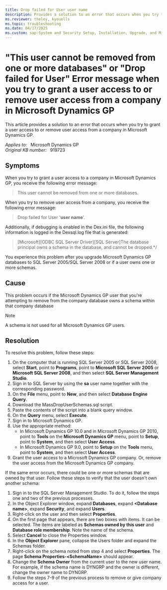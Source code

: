 ```yaml
---
title: Drop failed for User user name
description: Provides a solution to an error that occurs when you try to grant a user access to or remove user access from a company in Microsoft Dynamics GP.
ms.reviewer: theley, kyouells
ms.topic: troubleshooting
ms.date: 04/17/2025
ms.custom: sap:System and Security Setup, Installation, Upgrade, and Migrations
---
```

# "This user cannot be removed from one or more databases" or "Drop failed for User" Error message when you try to grant a user access to or remove user access from a company in Microsoft Dynamics GP

This article provides a solution to an error that occurs when you try to grant a user access to or remove user access from a company in Microsoft Dynamics GP.

_Applies to:_ &nbsp; Microsoft Dynamics GP  
_Original KB number:_ &nbsp; 919723

## Symptoms

When you try to grant a user access to a company in Microsoft Dynamics GP, you receive the following error message:
> This user cannot be removed from one or more databases.

When you try to remove user access from a company, you receive the following error message:
> Drop failed for User '**user name**'.

Additionally, if debugging is enabled in the Dex.ini file, the following information is logged in the Dexsql.log file that is generated:

> [Microsoft][ODBC SQL Server Driver][SQL Server]The database principal owns a schema in the database, and cannot be dropped.*/

You experience this problem after you upgrade Microsoft Dynamics GP databases to SQL Server 2005/SQL Server 2008 or if a user owns one or more schemas.

## Cause

This problem occurs if the Microsoft Dynamics GP user that you're attempting to remove from the company database owns a schema within that company database

> [!NOTE]
> A schema is not used for all Microsoft Dynamics GP users.

## Resolution

To resolve this problem, follow these steps:

1. On the computer that is running SQL Server 2005 or SQL Server 2008, select **Start**, point to **Programs**, point to **Microsoft SQL Server 2005** or **Microsoft SQL Server 2008**, and then select **SQL Server Management Studio**.
2. Sign in to SQL Server by using the **sa** user name together with the corresponding password.
3. On the **File** menu, point to **New**, and then select **Database Engine Query**.
4. Download the MassDropUserSchemas.sql script.
5. Paste the contents of the script into a blank query window.
6. On the **Query** menu, select **Execute**.
7. Sign in to Microsoft Dynamics GP.
8. Use the appropriate method:
   - In Microsoft Dynamics GP 10.0 and in Microsoft Dynamics GP 2010, point to **Tools** on the **Microsoft Dynamics GP** menu, point to **Setup**, point to **System**, and then select **User Access**.
   - In Microsoft Dynamics GP 9.0, point to **Setup** on the **Tools** menu, point to **System**, and then select **User Access**.
9. Grant the user access to a Microsoft Dynamics GP company. Or, remove the user access from the Microsoft Dynamics GP company.

If the same error occurs, there could be one or more schemas that are owned by that user. Follow these steps to verify that the user doesn't own another schema:

1. Sign in to the SQL Server Management Studio. To do it, follow the steps one and two of the previous processes.
2. In the Object Explorer window, expand **Databases**, expand **\<Database name>**, expand **Security**, and expand **Users**.
3. Right-click on the user and then select **Properties**.
4. On the first page that appears, there are two boxes with items. It can be selected. The items are labeled as **Schemas owned by this user** and **Database role membership**. Note the name of the schema.
5. Select **Cancel** to close the Properties window.
6. In the **Object Explorer** pane, collapse the Users folder and expand the Schemas folder.
7. Right-click on the schema noted from step 4 and select **Properties**. The page **Schema Properties-\<SchemaName>** should appear.
8. Change the **Schema Owner** from the current user to the new user name. For example, if the schema name is DYNGRP and the owner is different, change the owner name to DYNGRP.
9. Follow the steps 7-9 of the previous process to remove or give company access for a user.
